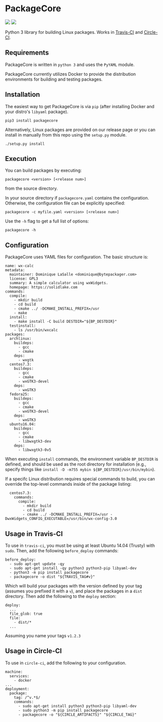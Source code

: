 PackageCore
===========

<img src="https://travis-ci.org/BytePackager/packagecore.svg?branch=master"/>

<img src="https://circleci.com/gh/BytePackager/packagecore/tree/master.svg?style=svg"/>

Python 3 library for building Linux packages. Works in [Travis-CI](#travis-ci-usage) and [Circle-CI](#circle-ci-usage).



Requirements
------------

PackageCore is written in `python 3` and uses the `PyYAML` module.

PackageCore currently utilizes Docker to provide the distribution environments
for building and testing packages.



Installation
------------

The easiest way to get PackageCore is via `pip` (after installing Docker and
your distro's `libyaml` package).

```
pip3 install packagecore
```

Alternatively, Linux packages are provided on our release page or you can
install in manually from this repo using the `setup.py` module.

```
./setup.py install
```



Execution
---------

You can build packages by executing:
```
packagecore <version> [<release num>]
```
from the source directory.

In your source directory if `packagecore.yaml` contains the configuration.
Otherwise, the configuration file can be explicitly specified:
```
packagecore -c myfile.yaml <version> [<release num>]
```

Use the `-h` flag to get a full list of options:
```
packagecore -h
```


Configuration
-------------

PackageCore uses YAML files for configuration. The basic structure is:

```
name: wx-calc
metadata:
  maintainer: Dominique LaSalle <dominique@bytepackager.com>
  license: GPL3
  summary: A simple calculator using wxWidgets.
  homepage: https://solidlake.com
commands:
  compile:
    - mkdir build
    - cd build
    - cmake ../ -DCMAKE_INSTALL_PREFIX=/usr
    - make
  install:
    - make install -C build DESTDIR="${BP_DESTDIR}"
  testinstall:
    - ls /usr/bin/wxcalc
packages:
  archlinux:
    buildeps:
      - gcc
      - cmake
    deps:
      - wxgtk
  centos7.3:
    buildeps:
      - gcc
      - cmake
      - wxGTK3-devel
    deps:
      - wxGTK3
  fedora25:
    buildeps:
      - gcc
      - cmake
      - wxGTK3-devel
    deps:
      - wxGTK3
  ubuntu16.04:
    buildeps:
      - gcc
      - cmake
      - libwxgtk3-dev
    deps:
      - libwxgtk3-0v5
```

When executing `install` commands, the environment variable `BP_DESTDIR` is
defined, and should be used as the root directory for installation (e.g.,
specify things like `install -D -m755 mybin ${BP_DESTDIR}/usr/bin/mybin`).

If a specifc Linux distribution requires special commands to build, you can
override the top-level commands inside of the package listing:
```
  centos7.3:
    commands:
      compile:
        - mkdir build
        - cd build
        - cmake ../ -DCMAKE_INSTALL_PREFIX=/usr -DwxWidgets_CONFIG_EXECUTABLE=/usr/bin/wx-config-3.0
```


<a name="travis-ci-usage"></a> Usage in Travis-CI
-------------------------------------------------

To use in `travis-ci`, you must be using at least Ubuntu 14.04 (Trusty) with
`sudo`. Then, add the following `before_deploy` commands:

```
before_deploy:
  - sudo apt-get update -qy
  - sudo apt-get install -qy python3 python3-pip libyaml-dev
  - python3 -m pip install packagecore
  - packagecore -o dist "${TRAVIS_TAG#v}"
```

Which will build your packages with the version defined by your tag (assumes
you prefixed it with a `v`), and place the packages in a `dist` directory. Then
add the following to the `deploy` section:

```
deploy:
  ...
  file_glob: true
  file:
    - dist/*
  ...
```

Assuming you name your tags `v1.2.3`


<a name="circle-ci-usage"></a>Usage in Circle-CI
------------------------------------------------

To use in `circle-ci`, add the following to your configuration.

```
machine:
  services:
    - docker
...
deployment:
  package:
    tag: /^v.*$/
    commands:
      - sudo apt-get install python3 python3-pip libyaml-dev
      - sudo python3 -m pip install packagecore
      - packagecore -o "${CIRCLE_ARTIFACTS}" "${CIRCLE_TAG}"
```
